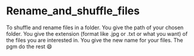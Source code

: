 # Rename_and_shuffle_files
To shuffle and rename files in a folder.
You give the path of your chosen folder.
You give the extension (format like .jpg or .txt or what you want) of the files you are interested in.
You give the new name for your files.
The pgm do the rest :smile:
